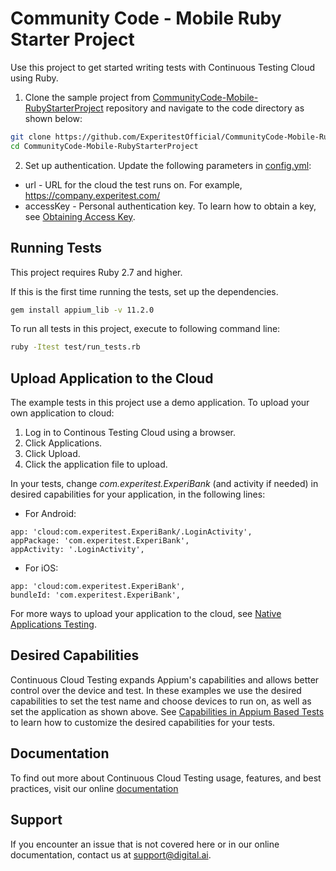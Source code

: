 # Community Code - Mobile Ruby Starter Project
Use this project to get started writing tests with Continuous Testing Cloud using Ruby.


1. Clone the sample project from [CommunityCode-Mobile-RubyStarterProject](https://github.com/ExperitestOfficial/CommunityCode-Mobile-RubyStarterProject) repository and navigate to the code directory as shown below:

```bash
git clone https://github.com/ExperitestOfficial/CommunityCode-Mobile-RubyStarterProject
cd CommunityCode-Mobile-RubyStarterProject
```
2. Set up authentication. Update the following parameters in [config.yml](config.yml):
* url - URL for the cloud the test runs on. For example, https://company.experitest.com/
* accessKey -  Personal authentication key. To learn how to obtain a key, see [Obtaining Access Key](https://docs.experitest.com/pages/viewpage.action?pageId=52593435).

## Running Tests
This project requires Ruby 2.7 and higher.

If this is the first time running the tests, set up the dependencies.
```bash
gem install appium_lib -v 11.2.0
```
To run all tests in this project, execute to following command line: 

```bash
ruby -Itest test/run_tests.rb
```

## Upload Application to the Cloud

The example tests in this project use a demo application.
To upload your own application to cloud:
1. Log in to Continous Testing Cloud using a browser.
2. Click Applications.
3. Click Upload.
4. Click the application file to upload.

In your tests, change *com.experitest.ExperiBank* (and activity if needed) in desired capabilities for your application, in the following lines:

* For Android:
```
app: 'cloud:com.experitest.ExperiBank/.LoginActivity',
appPackage: 'com.experitest.ExperiBank',
appActivity: '.LoginActivity',
```
* For iOS:
```
app: 'cloud:com.experitest.ExperiBank',
bundleId: 'com.experitest.ExperiBank',
```
For more ways to upload your application to the cloud, see [Native Applications Testing](https://docs.experitest.com/display/TE/Native+Applications+Testing).

## Desired Capabilities

Continuous Cloud Testing expands Appium's capabilities and allows better control over the device and test.
In these examples we use the desired capabilities to set the test name and choose devices to run on, as well as set the application as shown above.
See [Capabilities in Appium Based Tests](https://docs.experitest.com/display/TE/Capabilties+in+Appium+Based+Tests) to learn how to customize the desired capabilities for your tests.

## Documentation
To find out more about Continuous Cloud Testing usage, features, and best practices, visit our online [documentation](https://docs.experitest.com/display/TE/Test+Execution+Home) 

## Support
If you encounter an issue that is not covered here or in our online documentation, contact us at [support@digital.ai](mailto:support@digital.ai).